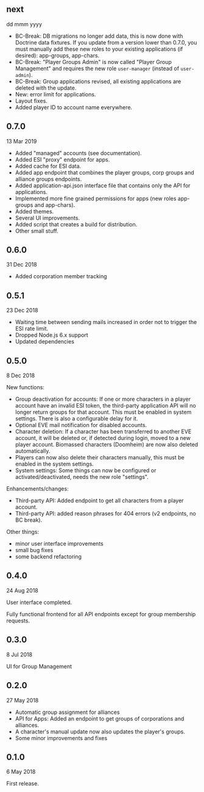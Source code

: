 
## next

dd mmm yyyy

- BC-Break: DB migrations no longer add data, this is now done with Doctrine data fixtures. If you update 
  from a version lower than 0.7.0, you must manually add these new roles  to your existing applications 
  (if desired): app-groups, app-chars.
- BC-Break: "Player Groups Admin" is now called "Player Group Management" and requires the new role `user-manager`
  (instead of `user-admin`).
- BC-Break: Group applications revised, all existing applications are deleted with the update.
- New: error limit for applications.
- Layout fixes.
- Added player ID to account name everywhere.

## 0.7.0

13 Mar 2019

- Added "managed" accounts (see documentation).
- Added ESI "proxy" endpoint for apps.
- Added cache for ESI data.
- Added app endpoint that combines the player groups, corp groups and alliance groups endpoints.
- Added application-api.json interface file that contains only the API for applications.
- Implemented more fine grained permissions for apps (new roles app-groups and app-chars).
- Added themes.
- Several UI improvements.
- Added script that creates a build for distribution.
- Other small stuff.

## 0.6.0

31 Dec 2018

- Added corporation member tracking

## 0.5.1

23 Dec 2018

- Waiting time between sending mails increased in order not to trigger the ESI rate limit.
- Dropped Node.js 6.x support
- Updated dependencies

## 0.5.0

8 Dec 2018

New functions:

- Group deactivation for accounts: If one or more characters in a player account have an invalid ESI token, 
  the third-party application API will no longer return groups for that account. This must be enabled in 
  system settings. There is also a configurable delay for it.
- Optional EVE mail notification for disabled accounts.
- Character deletion: If a character has been transferred to another EVE account, it will be deleted or, 
  if detected during login, moved to a new player account. Biomassed characters (Doomheim) are now also 
  deleted automatically.
- Players can now also delete their characters manually, this must be enabled in the system settings.
- System settings: Some things can now be configured or activated/deactivated, needs the new role "settings".

Enhancements/changes:

- Third-party API: Added endpoint to get all characters from a player account.
- Third-party API: added reason phrases for 404 errors (v2 endpoints, no BC break).

Other things:

- minor user interface improvements
- small bug fixes
- some backend refactoring

## 0.4.0

24 Aug 2018

User interface completed.

Fully functional frontend for all API endpoints except for group membership requests.

## 0.3.0

8 Jul 2018

UI for Group Management

## 0.2.0

27 May 2018

- Automatic group assignment for alliances
- API for Apps: Added an endpoint to get groups of corporations and alliances.
- A character's manual update now also updates the player's groups.
- Some minor improvements and fixes

## 0.1.0

6 May 2018

First release.
